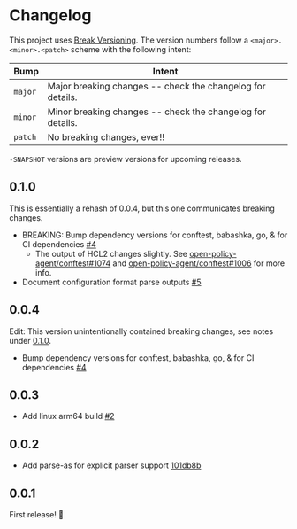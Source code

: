 # Changelog

This project uses [Break Versioning][breakver]. The version numbers follow a
`<major>.<minor>.<patch>` scheme with the following intent:

| Bump    | Intent                                                     |
| ------- | ---------------------------------------------------------- |
| `major` | Major breaking changes -- check the changelog for details. |
| `minor` | Minor breaking changes -- check the changelog for details. |
| `patch` | No breaking changes, ever!!                                |

`-SNAPSHOT` versions are preview versions for upcoming releases.

[breakver]: https://github.com/ptaoussanis/encore/blob/master/BREAK-VERSIONING.md

## 0.1.0

This is essentially a rehash of 0.0.4, but this one communicates breaking
changes.

- BREAKING: Bump dependency versions for conftest, babashka, go, & for CI dependencies [#4](https://github.com/ilmoraunio/pod-ilmoraunio-conftest/pull/4)
  - The output of HCL2 changes slightly. See
    [open-policy-agent/conftest#1074](https://github.com/open-policy-agent/conftest/pull/1074)
    and
    [open-policy-agent/conftest#1006](https://github.com/open-policy-agent/conftest/issues/1006)
    for more info.
- Document configuration format parse outputs [#5](https://github.com/ilmoraunio/pod-ilmoraunio-conftest/pull/5)

## 0.0.4

Edit: This version unintentionally contained breaking changes, see notes under
[0.1.0](#010).

- Bump dependency versions for conftest, babashka, go, & for CI dependencies [#4](https://github.com/ilmoraunio/pod-ilmoraunio-conftest/pull/4)

## 0.0.3

- Add linux arm64 build [#2](https://github.com/ilmoraunio/pod-ilmoraunio-conftest/pull/2)

## 0.0.2

- Add parse-as for explicit parser support [101db8b](https://github.com/ilmoraunio/pod-ilmoraunio-conftest/commit/101db8b5cea2afc7f5ed704423ffa32594c9ef7e)

## 0.0.1

First release! 🎉
